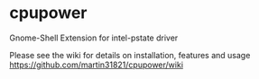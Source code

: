 # cpupower
Gnome-Shell Extension for intel-pstate driver

Please see the wiki for details on installation, features and usage
https://github.com/martin31821/cpupower/wiki
